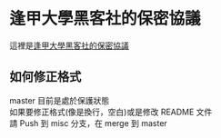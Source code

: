 # 逢甲大學黑客社的保密協議
這裡是[逢甲大學黑客社的保密協議](https://github.com/HackerSir/Non-Disclosure-Agreement/blob/main/NDA.md)

## 如何修正格式
master 目前是處於保護狀態  
如果要修正格式(像是換行，空白)或是修改 README 文件  
請 Push 到 misc 分支，在 merge 到 master  
